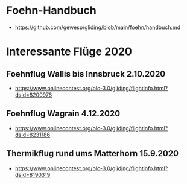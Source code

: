 # Foehn-Handbuch

* <https://github.com/gewesp/gliding/blob/main/foehn/handbuch.md>


# Interessante Flüge 2020

## Foehnflug Wallis bis Innsbruck 2.10.2020

* <https://www.onlinecontest.org/olc-3.0/gliding/flightinfo.html?dsId=8200976>


## Foehnflug Wagrain 4.12.2020

* <https://www.onlinecontest.org/olc-3.0/gliding/flightinfo.html?dsId=8231186>



## Thermikflug rund ums Matterhorn 15.9.2020

* <https://www.onlinecontest.org/olc-3.0/gliding/flightinfo.html?dsId=8190319>
